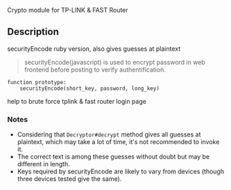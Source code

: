 Crypto module for TP-LINK & FAST Router

## Description

securityEncode ruby version, also gives guesses at plaintext    

>securityEncode(javascript) is used to encrypt password in web frontend before posting to verify authentification.   
```
function prototype:   
    securityEncode(short_key, password, long_key)
```

help to brute force tplink & fast router login page

### Notes

* Considering that `Decryptor#decrypt` method gives all guesses at plaintext, which may take a lot of time, it's not recommended to invoke it.
* The correct text is among these guesses without doubt but may be different in length.
* Keys required by securityEncode are likely to vary from devices (though three devices tested give the same).